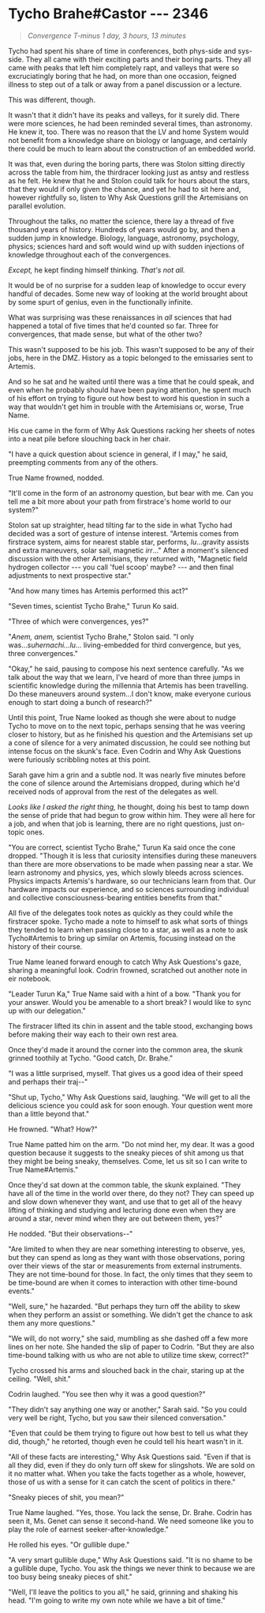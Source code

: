 # Tycho Brahe#Castor --- 2346

> *Convergence T-minus 1 day, 3 hours, 13 minutes*

Tycho had spent his share of time in conferences, both phys-side and sys-side. They all came with their exciting parts and their boring parts. They all came with peaks that left him completely rapt, and valleys that were so excruciatingly boring that he had, on more than one occasion, feigned illness to step out of a talk or away from a panel discussion or a lecture.

This was different, though.

It wasn't that it didn't have its peaks and valleys, for it surely did. There were more sciences, he had been reminded several times, than astronomy. He knew it, too. There was no reason that the LV and home System would not benefit from a knowledge share on biology or language, and certainly there could be much to learn about the construction of an embedded world.

It was that, even during the boring parts, there was Stolon sitting directly across the table from him, the thirdracer looking just as antsy and restless as he felt. He knew that he and Stolon could talk for hours about the stars, that they would if only given the chance, and yet he had to sit here and, however rightfully so, listen to Why Ask Questions grill the Artemisians on parallel evolution.

Throughout the talks, no matter the science, there lay a thread of five thousand years of history. Hundreds of years would go by, and then a sudden jump in knowledge. Biology, language, astronomy, psychology, physics; sciences hard and soft would wind up with sudden injections of knowledge throughout each of the convergences.

*Except,* he kept finding himself thinking. *That's not all.*

It would be of no surprise for a sudden leap of knowledge to occur every handful of decades. Some new way of looking at the world brought about by some spurt of genius, even in the functionally infinite.

What was surprising was these renaissances in *all* sciences that had happened a total of five times that he'd counted so far. Three for convergences, that made sense, but what of the other two?

This wasn't supposed to be his job. This wasn't supposed to be any of their jobs, here in the DMZ. History as a topic belonged to the emissaries sent to Artemis.

And so he sat and he waited until there was a time that he could speak, and even when he probably should have been paying attention, he spent much of his effort on trying to figure out how best to word his question in such a way that wouldn't get him in trouble with the Artemisians or, worse, True Name.

His cue came in the form of Why Ask Questions racking her sheets of notes into a neat pile before slouching back in her chair.

"I have a quick question about science in general, if I may," he said, preempting comments from any of the others.

True Name frowned, nodded.

"It'll come in the form of an astronomy question, but bear with me. Can you tell me a bit more about your path from firstrace's home world to our system?"

Stolon sat up straighter, head tilting far to the side in what Tycho had decided was a sort of gesture of intense interest. "Artemis comes from firstrace system, aims for nearest stable star, performs, *lu*...gravity assists and extra maneuvers, solar sail, magnetic *irr*..." After a moment's silenced discussion with the other Artemisians, they returned with, "Magnetic field hydrogen collector --- you call 'fuel scoop' maybe? --- and then final adjustments to next prospective star."

"And how many times has Artemis performed this act?"

"Seven times, scientist Tycho Brahe," Turun Ko said.

"Three of which were convergences, yes?"

"*Anem, anem,* scientist Tycho Brahe," Stolon said. "I only was...*suhernachi...lu...* living-embedded for third convergence, but yes, three convergences."

"Okay," he said, pausing to compose his next sentence carefully. "As we talk about the way that we learn, I've heard of more than three jumps in scientific knowledge during the millennia that Artemis has been travelling. Do these maneuvers around system...I don't know, make everyone curious enough to start doing a bunch of research?"

Until this point, True Name looked as though she were about to nudge Tycho to move on to the next topic, perhaps sensing that he was veering closer to history, but as he finished his question and the Artemisians set up a cone of silence for a very animated discussion, he could see nothing but intense focus on the skunk's face. Even Codrin and Why Ask Questions were furiously scribbling notes at this point.

Sarah gave him a grin and a subtle nod. It was nearly five minutes before the cone of silence around the Artemisians dropped, during which he'd received nods of approval from the rest of the delegates as well.

*Looks like I asked the right thing,* he thought, doing his best to tamp down the sense of pride that had begun to grow within him. They were all here for a job, and when that job is learning, there are no right questions, just on-topic ones.

"You are correct, scientist Tycho Brahe," Turun Ka said once the cone dropped. "Though it is less that curiosity intensifies during these maneuvers than there are more observations to be made when passing near a star. We learn astronomy and physics, yes, which slowly bleeds across sciences. Physics impacts Artemis's hardware, so our technicians learn from that. Our hardware impacts our experience, and so sciences surrounding individual and collective consciousness-bearing entities benefits from that."

All five of the delegates took notes as quickly as they could while the firstracer spoke. Tycho made a note to himself to ask what sorts of things they tended to learn when passing close to a star, as well as a note to ask Tycho#Artemis to bring up similar on Artemis, focusing instead on the history of their course.

True Name leaned forward enough to catch Why Ask Questions's gaze, sharing a meaningful look. Codrin frowned, scratched out another note in eir notebook.

"Leader Turun Ka," True Name said with a hint of a bow. "Thank you for your answer. Would you be amenable to a short break? I would like to sync up with our delegation."

The firstracer lifted its chin in assent and the table stood, exchanging bows before making their way each to their own rest area.

Once they'd made it around the corner into the common area, the skunk grinned toothily at Tycho. "Good catch, Dr. Brahe."

"I was a little surprised, myself. That gives us a good idea of their speed and perhaps their traj--"

"Shut up, Tycho," Why Ask Questions said, laughing. "We will get to all the delicious science you could ask for soon enough. Your question went more than a little beyond that."

He frowned. "What? How?"

True Name patted him on the arm. "Do not mind her, my dear. It was a good question because it suggests to the sneaky pieces of shit among us that they might be being sneaky, themselves. Come, let us sit so I can write to True Name#Artemis."

Once they'd sat down at the common table, the skunk explained. "They have all of the time in the world over there, do they not? They can speed up and slow down whenever they want, and use that to get all of the heavy lifting of thinking and studying and lecturing done even when they are around a star, never mind when they are out between them, yes?"

He nodded. "But their observations--"

"Are limited to when they are near something interesting to observe, yes, but they can spend as long as they want with those observations, poring over their views of the star or measurements from external instruments. They are not time-bound for those. In fact, the only times that they seem to be time-bound are when it comes to interaction with other time-bound events."

"Well, sure," he hazarded. "But perhaps they turn off the ability to skew when they perform an assist or something. We didn't get the chance to ask them any more questions."

"We will, do not worry," she said, mumbling as she dashed off a few more lines on her note. She handed the slip of paper to Codrin. "But they are also time-bound talking with us who are not able to utilize time skew, correct?"

Tycho crossed his arms and slouched back in the chair, staring up at the ceiling. "Well, shit."

Codrin laughed. "You see then why it was a good question?"

"They didn't say anything one way or another," Sarah said. "So you could very well be right, Tycho, but you saw their silenced conversation."

"Even that could be them trying to figure out how best to tell us what they did, though," he retorted, though even he could tell his heart wasn't in it.

"All of these facts are interesting," Why Ask Questions said. "Even if that is all they did, even if they do only turn off skew for slingshots. We are sold on it no matter what. When you take the facts together as a whole, however, those of us with a sense for it can catch the scent of politics in there."

"Sneaky pieces of shit, you mean?"

True Name laughed. "Yes, those. You lack the sense, Dr. Brahe. Codrin has seen it, Ms. Genet can sense it second-hand. We need someone like you to play the role of earnest seeker-after-knowledge."

He rolled his eyes. "Or gullible dupe."

"A very smart gullible dupe," Why Ask Questions said. "It is no shame to be a gullible dupe, Tycho. You ask the things we never think to because we are too busy being sneaky pieces of shit."

"Well, I'll leave the politics to you all," he said, grinning and shaking his head. "I'm going to write my own note while we have a bit of time."
